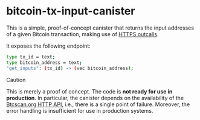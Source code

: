 # bitcoin-tx-input-canister

This is a simple, proof-of-concept canister that returns the input addresses of
a given Bitcoin transaction, making use of [HTTPS outcalls](https://internetcomputer.org/https-outcalls).

It exposes the following endpoint:

```bash
type tx_id = text;
type bitcoin_address = text;
"get_inputs": (tx_id) -> (vec bitcoin_address);
```

> [!CAUTION]  
> This is merely a proof of concept. The code is **not ready for use in production**.
> In particular, the canister depends on the availability of the [Btcscan.org HTTP API](https://github.com/cornucopiaa/btcscan-org/blob/master/API.md), i.e., there is a single point of failure. Moreover, the error handling is insufficient for use in production systems.
